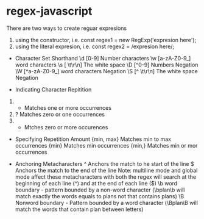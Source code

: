 # regex-javascript

There are two ways to create reguar expresions
1. using the constructor, i.e. const regex1 = new RegExp('expresion here');
2. using the literal expresion, i.e. const regex2 = /expresion here/;


* Character Set Shorthand
\d [0-9]  Number characters
\w [a-zA-Z0-9_]  word characters
\s [ \t\r\n] The white space
\D [^0-9] Numbers Negation
\W [^a-zA-Z0-9_]  word characters Negation
\S [^ \t\r\n] The white space Negation

* Indicating Character Repitition
1. + Matches one or more occurrences
2. ? Matches zero or one occurrences
3. * Mtches zero or more occurences

* Specifying Repetition Amount
{min, max} Matches min to max occurrences
{min} Matches min occurrences
{min,} Matches min or mor occurrences


* Anchoring Metacharacters
^ Anchors the match to he start of the line
$ Anchors the match to the end of the line
Note: multiline mode and global mode affect these metacharacters
with both the regex will search at the beginning of each line (^) and at the end of each line ($) 
\b word boundary - pattern bounded by a non-word character (\bplan\b will match exactly the words equals to plans not that contains plans)
\B Nonword boundary - Pattern bounded by a word character (\Bplan\B will match the words that contain plan between letters)